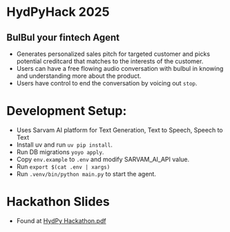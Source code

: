# HydPyHack 2025
## BulBul your fintech Agent
- Generates personalized sales pitch for targeted customer and picks potential creditcard that matches to the interests of the customer.
- Users can have a free flowing audio conversation with bulbul in knowing and understanding more about the product.
- Users have control to end the conversation by voicing out `stop`.

# Development Setup:
- Uses Sarvam AI platform for Text Generation, Text to Speech, Speech to Text
- Install uv and run `uv pip install`.
- Run DB migrations `yoyo apply`.
- Copy `env.example` to `.env` and modify SARVAM_AI_API value.
- Run `export $(cat .env | xargs)`
- Run `.venv/bin/python main.py` to start the agent.

# Hackathon Slides
- Found at [HydPy Hackathon.pdf](./HydPy%20Hackathon.pdf)
